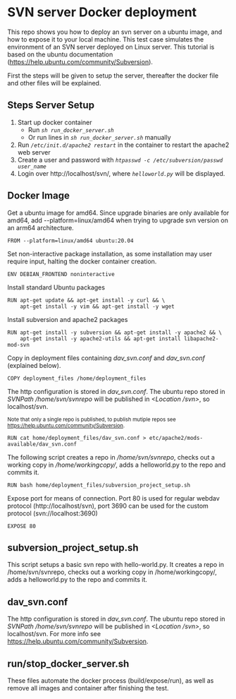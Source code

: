 # SVN server Docker deployment
This repo shows you how to deploy an svn server on a ubuntu image, and how to expose it to your local machine. This test case simulates the environment of an SVN server deployed on Linux server. This tutorial is based on the ubuntu documentation (https://help.ubuntu.com/community/Subversion).

First the steps will be given to setup the server, thereafter the docker file and other files will be explained.

## Steps Server Setup

1. Start up docker container
    - Run *`sh run_docker_server.sh`*
    - Or run lines in *`sh run_docker_server.sh`* manually
2. Run *`/etc/init.d/apache2 restart`* in the container to      restart the apache2 web server
3. Create a user and password with *`htpasswd -c /etc/subversion/passwd user_name`*
4. Login over http://localhost/svn/, where *`helloworld.py`* will be displayed.



## Docker Image
Get a ubuntu image for amd64. Since upgrade binaries are only available for amd64, add --platform=linux/amd64 when trying to upgrade svn version on an arm64 architecture.
```
FROM --platform=linux/amd64 ubuntu:20.04 
```

Set non-interactive package installation, as some installation may user require input, halting the docker container creation.
```
ENV DEBIAN_FRONTEND noninteractive
```

Install standard Ubuntu packages
```
RUN apt-get update && apt-get install -y curl && \
    apt-get install -y vim && apt-get install -y wget
```

Install subversion and apache2 packages
```
RUN apt-get install -y subversion && apt-get install -y apache2 && \
    apt-get install -y apache2-utils && apt-get install libapache2-mod-svn
```

Copy in deployment files containing *dav_svn.conf* and *dav_svn.conf* (explained below).
```
COPY deployment_files /home/deployment_files
```
The http configuration is stored in *dav_svn.conf*. The ubuntu repo stored in *SVNPath /home/svn/svnrepo* will be published in *<Location /svn>*, so localhost/svn. 

<sup>Note that only a single repo is published, to publish mutiple repos see https://help.ubuntu.com/community/Subversion. <sup>
```
RUN cat home/deployment_files/dav_svn.conf > etc/apache2/mods-available/dav_svn.conf
```

The following script creates a repo in */home/svn/svnrepo*, checks out a working copy in */home/workingcopy/*, adds a helloworld.py to the repo and commits it.
```
RUN bash home/deployment_files/subversion_project_setup.sh
```

Expose port for means of connection. Port 80 is used for regular webdav protocol (http://localhost/svn), port 3690 can be used for the custom protocol (svn://localhost:3690)
```
EXPOSE 80
```

## subversion_project_setup.sh
This script setups a basic svn repo with hello-world.py. It creates a repo in /home/svn/svnrepo, checks out a working copy in /home/workingcopy/, adds a helloworld.py to the repo and commits it.

## dav_svn.conf
The http configuration is stored in *dav_svn.conf*. The ubuntu repo stored in *SVNPath /home/svn/svnrepo* will be published in *<Location /svn>*, so localhost/svn. For more info see https://help.ubuntu.com/community/Subversion. 

## run/stop_docker_server.sh
These files automate the docker process (build/expose/run), as well as remove all images and container after finishing the test.

